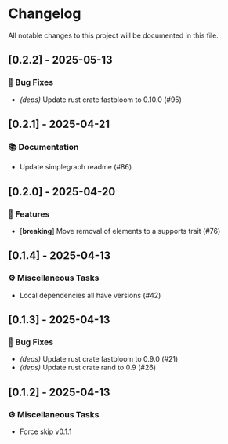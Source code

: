 # Changelog

All notable changes to this project will be documented in this file.

## [0.2.2] - 2025-05-13

### 🐛 Bug Fixes

- *(deps)* Update rust crate fastbloom to 0.10.0 (#95)


## [0.2.1] - 2025-04-21

### 📚 Documentation

- Update simplegraph readme (#86)


## [0.2.0] - 2025-04-20

### 🚀 Features

- [**breaking**] Move removal of elements to a supports trait (#76)


## [0.1.4] - 2025-04-13

### ⚙️ Miscellaneous Tasks

- Local dependencies all have versions (#42)


## [0.1.3] - 2025-04-13

### 🐛 Bug Fixes

- *(deps)* Update rust crate fastbloom to 0.9.0 (#21)
- *(deps)* Update rust crate rand to 0.9 (#26)


## [0.1.2] - 2025-04-13

### ⚙️ Miscellaneous Tasks

- Force skip v0.1.1

<!-- generated by git-cliff -->
<!-- generated by git-cliff -->
